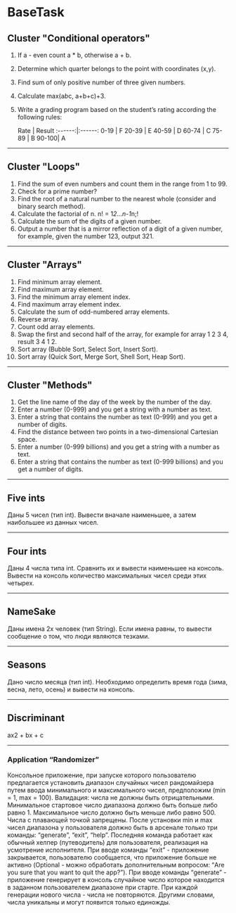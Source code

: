 # BaseTask

## Cluster "Conditional operators"

1. If a - even count a * b, otherwise a + b.
2. Determine which quarter belongs to the point with coordinates (x,y).
3. Find sum of only positive number of three given numbers.
4. Calculate max(a*b*c, a+b+c)+3.
5. Write a grading program based on the student’s rating according the following rules:

   Rate | Result
:------:|:------:
  0-19  |   F
  20-39 |   E
  40-59 |   D
  60-74 |   C
  75-89 |   B
  90-100|   A

---  
## Cluster "Loops"
1. Find the sum of even numbers and count them in the range from 1 to 99.
2. Check for a prime number?
3. Find the root of a natural number to the nearest whole (consider and binary search method).
4. Calculate the factorial of n. n! = 1*2*...*n-1*n;!
5. Calculate the sum of the digits of a given number.
6. Output a number that is a mirror reflection of a digit of a given number, for example, given the number 123, output 321.
  
---  
## Cluster "Arrays"
1. Find minimum array element.
2. Find maximum array element.
3. Find the minimum array element index.
4. Find maximum array element index.
5. Calculate the sum of odd-numbered array elements.
6. Reverse array.
7. Count odd array elements.
8. Swap the first and second half of the array, for example for array 1 2 3 4, result 3 4 1 2.
9. Sort array (Bubble Sort, Select Sort, Insert Sort).
10. Sort array (Quick Sort, Merge Sort, Shell Sort, Heap Sort).
  
---  
## Cluster "Methods"
1. Get the line name of the day of the week by the number of the day.
2. Enter a number (0-999) and you get a string with a number as text.
3. Enter a string that contains the number as text (0-999) and you get a number of digits.
4. Find the distance between two points in a two-dimensional Cartesian space.
5. Enter a number (0-999 billions) and you get a string with a number as text.
6. Enter a string that contains the number as text (0-999 billions) and you get a number of digits.

---
## Five ints
Даны 5 чисел (тип int). Вывести вначале наименьшее, а затем наибольшее из данных чисел.

---
## Four ints
Даны 4 числа типа int. Сравнить их и вывести наименьшее на консоль.
Вывести на консоль количество максимальных чисел среди этих четырех.

---
## NameSake
Даны имена 2х человек (тип String). Если имена равны, то вывести сообщение о том, что люди являются тезками.

---
## Seasons
Дано число месяца (тип int). Необходимо определить время года (зима, весна, лето, осень) и вывести на консоль.

---
## Discriminant
ax2 + bx + c

---
### Application “Randomizer”

Консольное приложение, при запуске которого пользователю предлагается установить диапазон случайных чисел рандомайзера путем ввода минимального и максимального чисел, предположим (min = 1, max = 100). Валидация: числа не должны быть отрицательными. Минимальное стартовое число диапазона должно быть больше либо равно 1. Максимальное число должно быть меньше либо равно 500. Числа с плавающей точкой запрещены.
После установки min и max чисел диапазона у пользователя должно быть в арсенале только три команды: “generate”, “exit”, “help”. Последняя команда работает как обычный хелпер (путеводитель) для пользователя, реализация на усмотрение исполнителя.
При вводе команды “exit” - приложение закрывается, пользователю сообщается, что приложение больше не активно (Optional - можно обработать дополнительным вопросом: “Are you sure that you want to quit the app?”).
При вводе команды “generate” - приложение генерирует в консоль случайное число которое находится в заданном пользователем диапазоне при старте. При каждой генерации нового числа - числа не повторяются. Другими словами, числа уникальны и могут появится только единожды.



